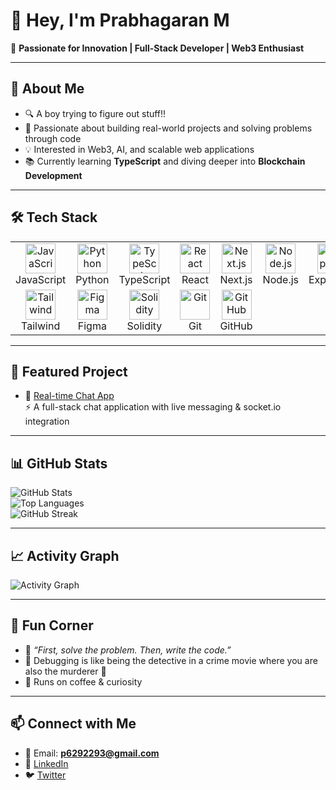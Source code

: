 # 👋 Hey, I'm Prabhagaran M  

🚀 **Passionate for Innovation | Full-Stack Developer | Web3 Enthusiast**  

---

## 🌟 About Me  
- 🔍 A boy trying to figure out stuff!!  
- 🎯 Passionate about building real-world projects and solving problems through code  
- 💡 Interested in Web3, AI, and scalable web applications  
- 📚 Currently learning **TypeScript** and diving deeper into **Blockchain Development**  

---

## 🛠️ Tech Stack  

<table align="center">
  <tr>
    <td align="center" width="96">
      <img src="https://upload.wikimedia.org/wikipedia/commons/9/99/Unofficial_JavaScript_logo_2.svg" width="48" height="48" alt="JavaScript" />
      <br>JavaScript
    </td>
    <td align="center" width="96">
      <img src="https://upload.wikimedia.org/wikipedia/commons/c/c3/Python-logo-notext.svg" width="48" height="48" alt="Python" />
      <br>Python
    </td>
    <td align="center" width="96">
      <img src="https://upload.wikimedia.org/wikipedia/commons/4/4c/Typescript_logo_2020.svg" width="48" height="48" alt="TypeScript" />
      <br>TypeScript
    </td>
    <td align="center" width="96">
      <img src="https://cdn.worldvectorlogo.com/logos/react-2.svg" width="48" height="48" alt="React" />
      <br>React
    </td>
    <td align="center" width="96">
      <img src="https://cdn.worldvectorlogo.com/logos/nextjs-2.svg" width="48" height="48" alt="Next.js" />
      <br>Next.js
    </td>
    <td align="center" width="96">
      <img src="https://nodejs.org/static/images/logo.svg" width="48" height="48" alt="Node.js" />
      <br>Node.js
    </td>
    <td align="center" width="96">
      <img src="https://upload.wikimedia.org/wikipedia/commons/6/64/Expressjs.png" width="48" height="48" alt="Express.js" />
      <br>Express.js
    </td>
    <td align="center" width="96">
      <img src="https://upload.wikimedia.org/wikipedia/en/4/45/Mongodb.png" width="48" height="48" alt="MongoDB" />
      <br>MongoDB
    </td>
  </tr>
  
  <tr>
    <td align="center" width="96">
      <img src="https://upload.wikimedia.org/wikipedia/commons/d/d5/Tailwind_CSS_Logo.svg" width="48" height="48" alt="Tailwind" />
      <br>Tailwind
    </td>
    <td align="center" width="96">
      <img src="https://upload.wikimedia.org/wikipedia/commons/3/33/Figma-logo.svg" width="48" height="48" alt="Figma" />
      <br>Figma
    </td>
    <td align="center" width="96">
      <img src="https://cdn.icon-icons.com/icons2/2107/PNG/512/file_type_solidity_icon_130156.png" width="48" height="48" alt="Solidity" />
      <br>Solidity
    </td>
    <td align="center" width="96">
      <img src="https://git-scm.com/images/logos/downloads/Git-Icon-1788C.png" width="48" height="48" alt="Git" />
      <br>Git
    </td>
    <td align="center" width="96">
      <img src="https://github.githubassets.com/images/modules/logos_page/GitHub-Mark.png" width="48" height="48" alt="GitHub" />
      <br>GitHub
    </td>
  </tr>
</table>

---

## 📌 Featured Project  
- 🔹 [Real-time Chat App](https://github.com/Prabhagaran2004/Real-time-Chat-App)  
   ⚡ A full-stack chat application with live messaging & socket.io integration  

---


## 📊 GitHub Stats  
![GitHub Stats](https://github-readme-stats.vercel.app/api?username=Prabhagaran2004&show_icons=true&theme=tokyonight)  
![Top Languages](https://github-readme-stats.vercel.app/api/top-langs/?username=Prabhagaran2004&layout=compact&theme=tokyonight)  
![GitHub Streak](https://streak-stats.demolab.com?user=Prabhagaran2004&theme=tokyonight&hide_border=true)  

---

## 📈 Activity Graph  
![Activity Graph](https://github-readme-activity-graph.vercel.app/graph?username=Prabhagaran2004&theme=tokyo-night)

---

## 🎉 Fun Corner  
- 💭 *“First, solve the problem. Then, write the code.”*  
- 🧩 Debugging is like being the detective in a crime movie where you are also the murderer 🤯  
- 🍵 Runs on coffee & curiosity  

---

## 📫 Connect with Me  
- 📧 Email: **p6292293@gmail.com**  
- 💼 [LinkedIn](https://www.linkedin.com/in/prabhagaran-m-0235a7257)  
- 🐦 [Twitter](https://x.com/username_prabha)  
